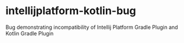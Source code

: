 # intellijplatform-kotlin-bug
Bug demonstrating incompatibility of Intellij Platform Gradle Plugin and Kotlin Gradle Plugin
